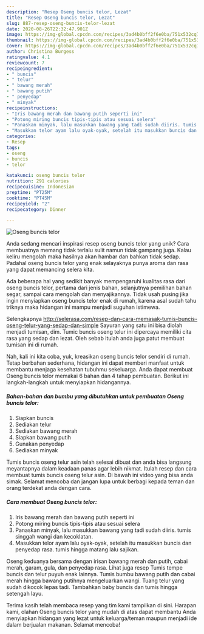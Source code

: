 ```yaml
---
description: "Resep Oseng buncis telor, Lezat"
title: "Resep Oseng buncis telor, Lezat"
slug: 887-resep-oseng-buncis-telor-lezat
date: 2020-08-26T22:32:47.901Z
image: https://img-global.cpcdn.com/recipes/3ad4b0bff2f6e0ba/751x532cq70/oseng-buncis-telor-foto-resep-utama.jpg
thumbnail: https://img-global.cpcdn.com/recipes/3ad4b0bff2f6e0ba/751x532cq70/oseng-buncis-telor-foto-resep-utama.jpg
cover: https://img-global.cpcdn.com/recipes/3ad4b0bff2f6e0ba/751x532cq70/oseng-buncis-telor-foto-resep-utama.jpg
author: Christina Burgess
ratingvalue: 4.1
reviewcount: 7
recipeingredient:
- " buncis"
- " telur"
- " bawang merah"
- " bawang putih"
- " penyedap"
- " minyak"
recipeinstructions:
- "Iris bawang merah dan bawang putih seperti ini"
- "Potong miring buncis tipis-tipis atau sesuai selera"
- "Panaskan minyak, lalu masukkan bawang yang tadi sudah diiris. tumis singgah wangi dan kecoklatan."
- "Masukkan telor ayam lalu oyak-oyak, setelah itu masukkan buncis dan penyedap rasa. tumis hingga matang lalu sajikan."
categories:
- Resep
tags:
- oseng
- buncis
- telor

katakunci: oseng buncis telor 
nutrition: 291 calories
recipecuisine: Indonesian
preptime: "PT25M"
cooktime: "PT45M"
recipeyield: "2"
recipecategory: Dinner

---
```



![Oseng buncis telor](https://img-global.cpcdn.com/recipes/3ad4b0bff2f6e0ba/751x532cq70/oseng-buncis-telor-foto-resep-utama.jpg)

Anda sedang mencari inspirasi resep oseng buncis telor yang unik? Cara membuatnya memang tidak terlalu sulit namun tidak gampang juga. Kalau keliru mengolah maka hasilnya akan hambar dan bahkan tidak sedap. Padahal oseng buncis telor yang enak selayaknya punya aroma dan rasa yang dapat memancing selera kita.

Ada beberapa hal yang sedikit banyak mempengaruhi kualitas rasa dari oseng buncis telor, pertama dari jenis bahan, selanjutnya pemilihan bahan segar, sampai cara mengolah dan menyajikannya. Tidak usah pusing jika ingin menyiapkan oseng buncis telor enak di rumah, karena asal sudah tahu triknya maka hidangan ini mampu menjadi suguhan istimewa.

Selengkapnya http://selerasa.com/resep-dan-cara-memasak-tumis-buncis-oseng-telur-yang-sedap-dan-simple Sayuran yang satu ini bisa diolah menjadi tumisan, dim. Tumic buncis oseng telur ini dipercaya memiliki cita rasa yang sedap dan lezat. Oleh sebab itulah anda juga patut membuat tumisan ini di rumah.


Nah, kali ini kita coba, yuk, kreasikan oseng buncis telor sendiri di rumah. Tetap berbahan sederhana, hidangan ini dapat memberi manfaat untuk membantu menjaga kesehatan tubuhmu sekeluarga. Anda dapat membuat Oseng buncis telor memakai 6 bahan dan 4 tahap pembuatan. Berikut ini langkah-langkah untuk menyiapkan hidangannya.

<!--inarticleads1-->

##### Bahan-bahan dan bumbu yang dibutuhkan untuk pembuatan Oseng buncis telor:

1. Siapkan  buncis
1. Sediakan  telur
1. Sediakan  bawang merah
1. Siapkan  bawang putih
1. Gunakan  penyedap
1. Sediakan  minyak


Tumis buncis oseng telur asin telah selesai dibuat dan anda bisa langsung meyantapnya dalam keadaan panas agar lebih nikmat. Itulah resep dan cara membuat tumis buncis oseng telur asin. Di bawah ini video yang bisa anda simak. Selamat mencoba dan jangan lupa untuk berbagi kepada teman dan orang terdekat anda dengan cara. 

<!--inarticleads2-->

##### Cara membuat Oseng buncis telor:

1. Iris bawang merah dan bawang putih seperti ini
1. Potong miring buncis tipis-tipis atau sesuai selera
1. Panaskan minyak, lalu masukkan bawang yang tadi sudah diiris. tumis singgah wangi dan kecoklatan.
1. Masukkan telor ayam lalu oyak-oyak, setelah itu masukkan buncis dan penyedap rasa. tumis hingga matang lalu sajikan.


Oseng keduanya bersama dengan irisan bawang merah dan putih, cabai merah, garam, gula, dan penyedap rasa. Lihat juga resep Tumis tempe buncis dan telur puyuh enak lainnya. Tumis bumbu bawang putih dan cabai merah hingga bawang putihnya mengeluarkan wangi. Tuang telur yang sudah dikocok lepas tadi. Tambahkan baby buncis dan tumis hingga setengah layu. 

Terima kasih telah membaca resep yang tim kami tampilkan di sini. Harapan kami, olahan Oseng buncis telor yang mudah di atas dapat membantu Anda menyiapkan hidangan yang lezat untuk keluarga/teman maupun menjadi ide dalam berjualan makanan. Selamat mencoba!
